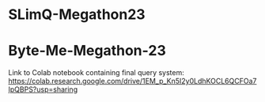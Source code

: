 # SLimQ-Megathon23
# Byte-Me-Megathon-23

Link to Colab notebook containing final query system: https://colab.research.google.com/drive/1EM_p_Kn5I2y0LdhKOCL6QCFOa7IpQBPS?usp=sharing
